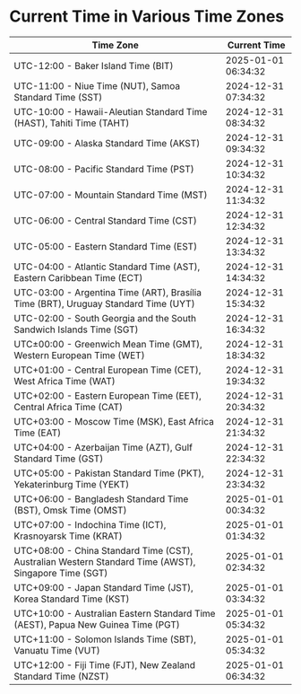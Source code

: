 # Current Time in Various Time Zones

| Time Zone | Current Time |
|-----------|--------------|
| UTC-12:00 - Baker Island Time (BIT) | 2025-01-01 06:34:32 |
| UTC-11:00 - Niue Time (NUT), Samoa Standard Time (SST) | 2024-12-31 07:34:32 |
| UTC-10:00 - Hawaii-Aleutian Standard Time (HAST), Tahiti Time (TAHT) | 2024-12-31 08:34:32 |
| UTC-09:00 - Alaska Standard Time (AKST) | 2024-12-31 09:34:32 |
| UTC-08:00 - Pacific Standard Time (PST) | 2024-12-31 10:34:32 |
| UTC-07:00 - Mountain Standard Time (MST) | 2024-12-31 11:34:32 |
| UTC-06:00 - Central Standard Time (CST) | 2024-12-31 12:34:32 |
| UTC-05:00 - Eastern Standard Time (EST) | 2024-12-31 13:34:32 |
| UTC-04:00 - Atlantic Standard Time (AST), Eastern Caribbean Time (ECT) | 2024-12-31 14:34:32 |
| UTC-03:00 - Argentina Time (ART), Brasília Time (BRT), Uruguay Standard Time (UYT) | 2024-12-31 15:34:32 |
| UTC-02:00 - South Georgia and the South Sandwich Islands Time (SGT) | 2024-12-31 16:34:32 |
| UTC±00:00 - Greenwich Mean Time (GMT), Western European Time (WET) | 2024-12-31 18:34:32 |
| UTC+01:00 - Central European Time (CET), West Africa Time (WAT) | 2024-12-31 19:34:32 |
| UTC+02:00 - Eastern European Time (EET), Central Africa Time (CAT) | 2024-12-31 20:34:32 |
| UTC+03:00 - Moscow Time (MSK), East Africa Time (EAT) | 2024-12-31 21:34:32 |
| UTC+04:00 - Azerbaijan Time (AZT), Gulf Standard Time (GST) | 2024-12-31 22:34:32 |
| UTC+05:00 - Pakistan Standard Time (PKT), Yekaterinburg Time (YEKT) | 2024-12-31 23:34:32 |
| UTC+06:00 - Bangladesh Standard Time (BST), Omsk Time (OMST) | 2025-01-01 00:34:32 |
| UTC+07:00 - Indochina Time (ICT), Krasnoyarsk Time (KRAT) | 2025-01-01 01:34:32 |
| UTC+08:00 - China Standard Time (CST), Australian Western Standard Time (AWST), Singapore Time (SGT) | 2025-01-01 02:34:32 |
| UTC+09:00 - Japan Standard Time (JST), Korea Standard Time (KST) | 2025-01-01 03:34:32 |
| UTC+10:00 - Australian Eastern Standard Time (AEST), Papua New Guinea Time (PGT) | 2025-01-01 05:34:32 |
| UTC+11:00 - Solomon Islands Time (SBT), Vanuatu Time (VUT) | 2025-01-01 05:34:32 |
| UTC+12:00 - Fiji Time (FJT), New Zealand Standard Time (NZST) | 2025-01-01 06:34:32 |
